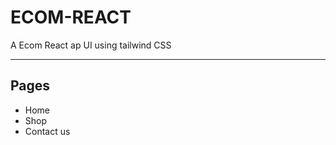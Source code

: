 # ECOM-REACT
A Ecom React ap UI using tailwind CSS
<hr/>
<h2>Pages</h2>
<ul>
   <li>Home</li>
  <li>Shop</li>
  <li>Contact us</li>
</ul>
